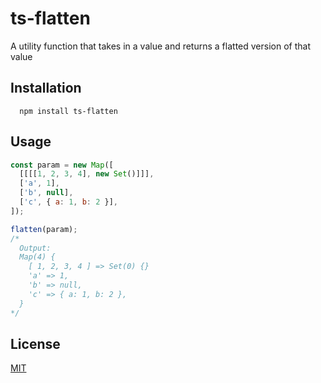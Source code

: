 # ts-flatten

A utility function that takes in a value and returns a flatted version of that value

## Installation

```shell
  npm install ts-flatten
```

## Usage

```js
const param = new Map([
  [[[[1, 2, 3, 4], new Set()]]],
  ['a', 1],
  ['b', null],
  ['c', { a: 1, b: 2 }],
]);

flatten(param);
/*
  Output:
  Map(4) {
    [ 1, 2, 3, 4 ] => Set(0) {}
    'a' => 1,
    'b' => null,
    'c' => { a: 1, b: 2 },
  }
*/
```

## License

[MIT](./LICENSE)
